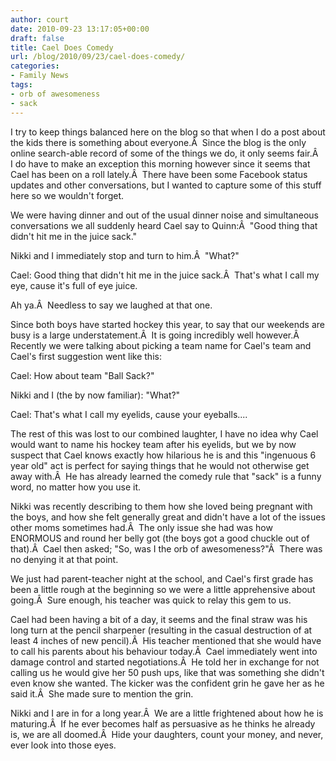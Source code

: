 ```yaml
---
author: court
date: 2010-09-23 13:17:05+00:00
draft: false
title: Cael Does Comedy
url: /blog/2010/09/23/cael-does-comedy/
categories:
- Family News
tags:
- orb of awesomeness
- sack
---
```


I try to keep things balanced here on the blog so that when I do a post about the kids there is something about everyone.Â  Since the blog is the only online search-able record of some of the things we do, it only seems fair.Â  I do have to make an exception this morning however since it seems that Cael has been on a roll lately.Â  There have been some Facebook status updates and other conversations, but I wanted to capture some of this stuff here so we wouldn't forget.

We were having dinner and out of the usual dinner noise and simultaneous conversations we all suddenly heard Cael say to Quinn:Â  "Good thing that didn't hit me in the juice sack."

Nikki and I immediately stop and turn to him.Â  "What?"
<!-- more -->
Cael: Good thing that didn't hit me in the juice sack.Â  That's what I call my eye, cause it's full of eye juice.

Ah ya.Â  Needless to say we laughed at that one.

Since both boys have started hockey this year, to say that our weekends are busy is a large understatement.Â  It is going incredibly well however.Â  Recently we were talking about picking a team name for Cael's team and Cael's first suggestion went like this:

Cael: How about team "Ball Sack?"

Nikki and I (the by now familiar): "What?"

Cael: That's what I call my eyelids, cause your eyeballs....

The rest of this was lost to our combined laughter, I have no idea why Cael would want to name his hockey team after his eyelids, but we by now suspect that Cael knows exactly how hilarious he is and this "ingenuous 6 year old" act is perfect for saying things that he would not otherwise get away with.Â  He has already learned the comedy rule that "sack" is a funny word, no matter how you use it.

Nikki was recently describing to them how she loved being pregnant with the boys, and how she felt generally great and didn't have a lot of the issues other moms sometimes had.Â  The only issue she had was how ENORMOUS and round her belly got (the boys got a good chuckle out of that).Â  Cael then asked; "So, was I the orb of awesomeness?"Â  There was no denying it at that point.

We just had parent-teacher night at the school, and Cael's first grade has been a little rough at the beginning so we were a little apprehensive about going.Â  Sure enough, his teacher was quick to relay this gem to us.

Cael had been having a bit of a day, it seems and the final straw was his long turn at the pencil sharpener (resulting in the casual destruction of at least 4 inches of new pencil).Â  His teacher mentioned that she would have to call his parents about his behaviour today.Â  Cael immediately went into damage control and started negotiations.Â  He told her in exchange for not calling us he would give her 50 push ups, like that was something she didn't even know she wanted. The kicker was the confident grin he gave her as he said it.Â  She made sure to mention the grin.

Nikki and I are in for a long year.Â  We are a little frightened about how he is maturing.Â  If he ever becomes half as persuasive as he thinks he already is, we are all doomed.Â  Hide your daughters, count your money, and never, ever look into those eyes.

